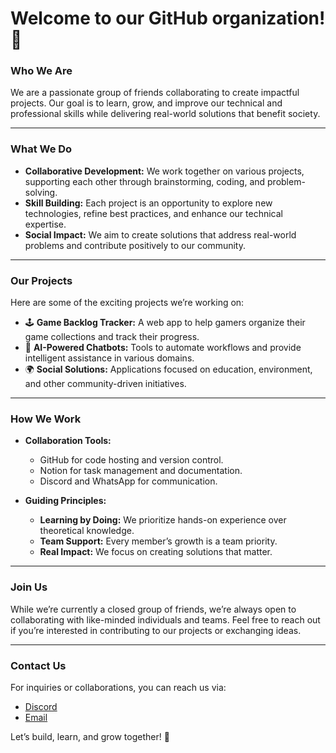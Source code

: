 # Welcome to our GitHub organization! 🎉

### **Who We Are**
We are a passionate group of friends collaborating to create impactful projects. Our goal is to learn, grow, and improve our technical and professional skills while delivering real-world solutions that benefit society.

---

### **What We Do**
- **Collaborative Development:** We work together on various projects, supporting each other through brainstorming, coding, and problem-solving.
- **Skill Building:** Each project is an opportunity to explore new technologies, refine best practices, and enhance our technical expertise.
- **Social Impact:** We aim to create solutions that address real-world problems and contribute positively to our community.

---

### **Our Projects**
Here are some of the exciting projects we’re working on:
- 🕹️ **Game Backlog Tracker:** A web app to help gamers organize their game collections and track their progress.
- 🤖 **AI-Powered Chatbots:** Tools to automate workflows and provide intelligent assistance in various domains.
- 🌍 **Social Solutions:** Applications focused on education, environment, and other community-driven initiatives.

---

### **How We Work**
- **Collaboration Tools:**
  - GitHub for code hosting and version control.
  - Notion for task management and documentation.
  - Discord and WhatsApp for communication.

- **Guiding Principles:**
  - **Learning by Doing:** We prioritize hands-on experience over theoretical knowledge.
  - **Team Support:** Every member’s growth is a team priority.
  - **Real Impact:** We focus on creating solutions that matter.

---

### **Join Us**
While we’re currently a closed group of friends, we’re always open to collaborating with like-minded individuals and teams. Feel free to reach out if you’re interested in contributing to our projects or exchanging ideas.

---

### **Contact Us**
For inquiries or collaborations, you can reach us via:
- [Discord](https://discord.gg/RbSCJWZpaw)
- [Email](mailto:hennasoftware@gmail.com)

Let’s build, learn, and grow together! 🚀
